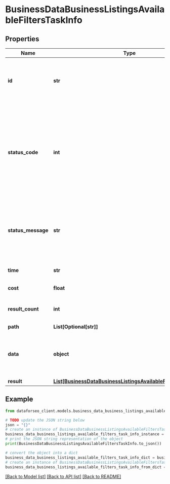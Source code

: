 # BusinessDataBusinessListingsAvailableFiltersTaskInfo


## Properties

Name | Type | Description | Notes
------------ | ------------- | ------------- | -------------
**id** | **str** | task identifier unique task identifier in our system in the UUID format | [optional] 
**status_code** | **int** | status code of the task generated by DataForSEO, can be within the following range: 10000-60000 you can find the full list of the response codes here | [optional] 
**status_message** | **str** | informational message of the task you can find the full list of general informational messages here | [optional] 
**time** | **str** | execution time, seconds | [optional] 
**cost** | **float** | total tasks cost, USD | [optional] 
**result_count** | **int** | number of elements in the result array | [optional] 
**path** | **List[Optional[str]]** | URL path | [optional] 
**data** | **object** | contains the same parameters that you specified in the POST request | [optional] 
**result** | [**List[BusinessDataBusinessListingsAvailableFiltersResultInfo]**](BusinessDataBusinessListingsAvailableFiltersResultInfo.md) |  | [optional] 

## Example

```python
from dataforseo_client.models.business_data_business_listings_available_filters_task_info import BusinessDataBusinessListingsAvailableFiltersTaskInfo

# TODO update the JSON string below
json = "{}"
# create an instance of BusinessDataBusinessListingsAvailableFiltersTaskInfo from a JSON string
business_data_business_listings_available_filters_task_info_instance = BusinessDataBusinessListingsAvailableFiltersTaskInfo.from_json(json)
# print the JSON string representation of the object
print(BusinessDataBusinessListingsAvailableFiltersTaskInfo.to_json())

# convert the object into a dict
business_data_business_listings_available_filters_task_info_dict = business_data_business_listings_available_filters_task_info_instance.to_dict()
# create an instance of BusinessDataBusinessListingsAvailableFiltersTaskInfo from a dict
business_data_business_listings_available_filters_task_info_from_dict = BusinessDataBusinessListingsAvailableFiltersTaskInfo.from_dict(business_data_business_listings_available_filters_task_info_dict)
```
[[Back to Model list]](../README.md#documentation-for-models) [[Back to API list]](../README.md#documentation-for-api-endpoints) [[Back to README]](../README.md)


